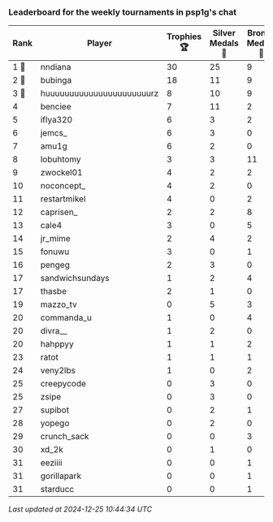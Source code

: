 ### Leaderboard for the weekly tournaments in psp1g's chat
| Rank | Player | Trophies 🏆 | Silver Medals 🥈 | Bronze Medals 🥉 | Points |
|------|--------|-------------|------------------|------------------|--------|
| 1 🥇 | nndiana | 30 | 25 | 9 | 119.5 |
| 2 🥈 | bubinga | 18 | 11 | 9 | 69.5 |
| 3 🥉 | huuuuuuuuuuuuuuuuuuuuuurz | 8 | 10 | 9 | 38.5 |
| 4 | benciee | 7 | 11 | 2 | 33.0 |
| 5 | iflya320 | 6 | 3 | 2 | 22.0 |
| 6 | jemcs_ | 6 | 3 | 0 | 21.0 |
| 7 | amu1g | 6 | 2 | 0 | 20.0 |
| 8 | lobuhtomy | 3 | 3 | 11 | 17.5 |
| 9 | zwockel01 | 4 | 2 | 2 | 15.0 |
| 10 | noconcept_ | 4 | 2 | 0 | 14.0 |
| 11 | restartmikel | 4 | 0 | 2 | 13.0 |
| 12 | caprisen_ | 2 | 2 | 8 | 12.0 |
| 13 | cale4 | 3 | 0 | 5 | 11.5 |
| 14 | jr_mime | 2 | 4 | 2 | 11.0 |
| 15 | fonuwu | 3 | 0 | 1 | 9.5 |
| 16 | pengeg | 2 | 3 | 0 | 9.0 |
| 17 | sandwichsundays | 1 | 2 | 4 | 7.0 |
| 17 | thasbe | 2 | 1 | 0 | 7.0 |
| 19 | mazzo_tv | 0 | 5 | 3 | 6.5 |
| 20 | commanda_u | 1 | 0 | 4 | 5.0 |
| 20 | divra__ | 1 | 2 | 0 | 5.0 |
| 20 | hahppyy | 1 | 1 | 2 | 5.0 |
| 23 | ratot | 1 | 1 | 1 | 4.5 |
| 24 | veny2lbs | 1 | 0 | 2 | 4.0 |
| 25 | creepycode | 0 | 3 | 0 | 3.0 |
| 25 | zsipe | 0 | 3 | 0 | 3.0 |
| 27 | supibot | 0 | 2 | 1 | 2.5 |
| 28 | yopego | 0 | 2 | 0 | 2.0 |
| 29 | crunch_sack | 0 | 0 | 3 | 1.5 |
| 30 | xd_2k | 0 | 1 | 0 | 1.0 |
| 31 | eeziiii | 0 | 0 | 1 | 0.5 |
| 31 | gorillapark | 0 | 0 | 1 | 0.5 |
| 31 | starducc | 0 | 0 | 1 | 0.5 |

_Last updated at 2024-12-25 10:44:34 UTC_